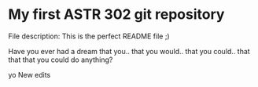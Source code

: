 # My first ASTR 302 git repository

File description:
This is the perfect README file ;)

Have you ever had a dream that you..
that you would..
that you could..
that
that
that you could do anything?

yo
New edits
